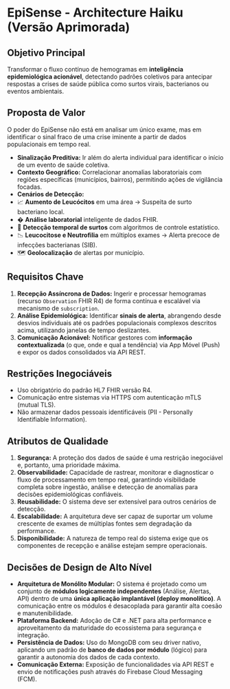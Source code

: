 # EpiSense - Architecture Haiku (Versão Aprimorada)

## Objetivo Principal

Transformar o fluxo contínuo de hemogramas em **inteligência epidemiológica acionável**, detectando padrões coletivos para antecipar respostas a crises de saúde pública como surtos virais, bacterianos ou eventos ambientais.

## Proposta de Valor

O poder do EpiSense não está em analisar um único exame, mas em identificar o sinal fraco de uma crise iminente a partir de dados populacionais em tempo real.

* **Sinalização Preditiva:** Ir além do alerta individual para identificar o início de um evento de saúde coletiva.
* **Contexto Geográfico:** Correlacionar anomalias laboratoriais com regiões específicas (municípios, bairros), permitindo ações de vigilância focadas.
* **Cenários de Detecção:**
* 📈 **Aumento de Leucócitos** em uma área → Suspeita de surto bacteriano local.
* � **Análise laboratorial** inteligente de dados FHIR.
* 🚨 **Detecção temporal de surtos** com algoritmos de controle estatístico.
* 📉 **Leucocitose e Neutrofilia** em múltiplos exames → Alerta precoce de infecções bacterianas (SIB).
* 🗺️ **Geolocalização** de alertas por município.

## Requisitos Chave

1. **Recepção Assíncrona de Dados:** Ingerir e processar hemogramas (recurso `Observation` FHIR R4) de forma contínua e escalável via mecanismo de `subscription`.
2. **Análise Epidemiológica:** Identificar **sinais de alerta**, abrangendo desde desvios individuais até os padrões populacionais complexos descritos acima, utilizando janelas de tempo deslizantes.
3. **Comunicação Acionável:** Notificar gestores com **informação contextualizada** (o que, onde e qual a tendência) via App Móvel (Push) e expor os dados consolidados via API REST.

## Restrições Inegociáveis

* Uso obrigatório do padrão HL7 FHIR versão R4.
* Comunicação entre sistemas via HTTPS com autenticação mTLS (mutual TLS).
* Não armazenar dados pessoais identificáveis (PII - Personally Identifiable Information).

## Atributos de Qualidade

1. **Segurança:** A proteção dos dados de saúde é uma restrição inegociável e, portanto, uma prioridade máxima.
2. **Observabilidade:** Capacidade de rastrear, monitorar e diagnosticar o fluxo de processamento em tempo real, garantindo visibilidade completa sobre ingestão, análise e detecção de anomalias para decisões epidemiológicas confiáveis.
3. **Reusabilidade:** O sistema deve ser extensível para outros cenários de detecção.
4. **Escalabilidade:** A arquitetura deve ser capaz de suportar um volume crescente de exames de múltiplas fontes sem degradação da performance.
5. **Disponibilidade:** A natureza de tempo real do sistema exige que os componentes de recepção e análise estejam sempre operacionais.

## Decisões de Design de Alto Nível

* **Arquitetura de Monólito Modular:** O sistema é projetado como um conjunto de **módulos logicamente independentes** (Análise, Alertas, API) dentro de uma **única aplicação implantável (deploy monolítico)**. A comunicação entre os módulos é desacoplada para garantir alta coesão e manutenibilidade.
* **Plataforma Backend:** Adoção de C# e .NET para alta performance e aproveitamento da maturidade do ecossistema para segurança e integração.
* **Persistência de Dados:** Uso do MongoDB com seu driver nativo, aplicando um padrão de **banco de dados por módulo** (lógico) para garantir a autonomia dos dados de cada contexto.
* **Comunicação Externa:** Exposição de funcionalidades via API REST e envio de notificações push através do Firebase Cloud Messaging (FCM).
